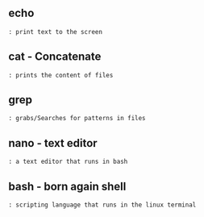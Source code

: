 
## echo 
    : print text to the screen

## cat - Concatenate 
    : prints the content of files 

## grep 
    : grabs/Searches for patterns in files

## nano - text editor
    : a text editor that runs in bash 

## bash - born again shell
    : scripting language that runs in the linux terminal

    
